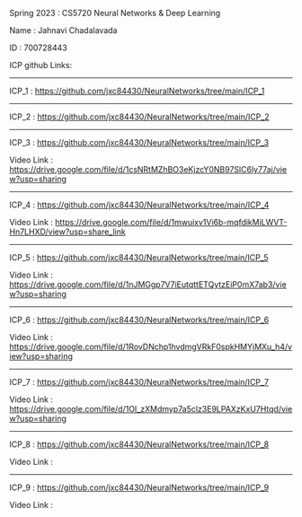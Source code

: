 Spring 2023 : CS5720 Neural Networks & Deep Learning

Name : Jahnavi Chadalavada 

ID : 700728443

ICP github Links:

------------------------------------------------------------------

ICP_1 : https://github.com/jxc84430/NeuralNetworks/tree/main/ICP_1

------------------------------------------------------------------

ICP_2 : https://github.com/jxc84430/NeuralNetworks/tree/main/ICP_2

------------------------------------------------------------------

ICP_3 : https://github.com/jxc84430/NeuralNetworks/tree/main/ICP_3

Video Link : https://drive.google.com/file/d/1csNRtMZhBO3eKjzcY0NB97SlC6ly77aj/view?usp=sharing

------------------------------------------------------------------

ICP_4 : https://github.com/jxc84430/NeuralNetworks/tree/main/ICP_4

Video Link : https://drive.google.com/file/d/1mwuixv1Vi6b-mqfdikMiLWVT-Hn7LHXD/view?usp=share_link

------------------------------------------------------------------

ICP_5 : https://github.com/jxc84430/NeuralNetworks/tree/main/ICP_5

Video Link : https://drive.google.com/file/d/1nJMGgp7V7iEutqttETQytzEiP0mX7ab3/view?usp=sharing

------------------------------------------------------------------

ICP_6 : https://github.com/jxc84430/NeuralNetworks/tree/main/ICP_6

Video Link : https://drive.google.com/file/d/1RovDNchp1hvdmgVRkF0spkHMYjMXu_h4/view?usp=sharing

------------------------------------------------------------------

ICP_7 : https://github.com/jxc84430/NeuralNetworks/tree/main/ICP_7

Video Link : https://drive.google.com/file/d/1OI_zXMdmyp7a5clz3E9LPAXzKxU7Htqd/view?usp=sharing

------------------------------------------------------------------

ICP_8 : https://github.com/jxc84430/NeuralNetworks/tree/main/ICP_8

Video Link : 

------------------------------------------------------------------

ICP_9 : https://github.com/jxc84430/NeuralNetworks/tree/main/ICP_9

Video Link :

